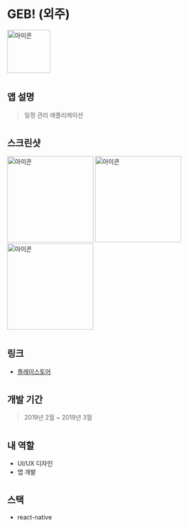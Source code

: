 # GEB! (외주)

<img src="https://play-lh.googleusercontent.com/r14ZDvjJwyukdLtjGH4K-1_Ee0gBvlX1DfooJi3UTEnHq_7chGUM5D6Zqij5EBTfPg=s180-rw" alt="아이콘" width="100" />

#

## 앱 설명
> 일정 관리 애플리케이션

#

## 스크린샷
<div dir='ltr'>
    <img src="https://play-lh.googleusercontent.com/XiOB4o9GVxxihB2W_JSshxX6TZ0GdwO-7KRvila1N_YvjC6WDdPpwKAW8iIF95y-rg=w720-h310-rw" alt="아이콘" width="200" />
    <img src="https://play-lh.googleusercontent.com/Kp91nh1su5GPDvtxko5Q8wOOlDLVbYZx8O-GxhWgUo3ptR0YIRJN48gP8RfCCJz0fVk=w720-h310-rw" alt="아이콘" width="200" />
    <img src="https://play-lh.googleusercontent.com/V2mD54P6Ac7A9Bus-ltqf8OgxQDrN6qc8s_9h43zx_GXCV_VHwiZf1hD8jbC9bKxA-El=w720-h310-rw" alt="아이콘" width="200" />
</div>

#

## 링크
- [플레이스토어](https://play.google.com/store/apps/details?id=com.alarm.scadular)

#

## 개발 기간	
> 2019년 2월 ~ 2019년 3월

#

## 내 역할	
- UI/UX 디자인	
- 앱 개발

#

## 스택	
- react-native